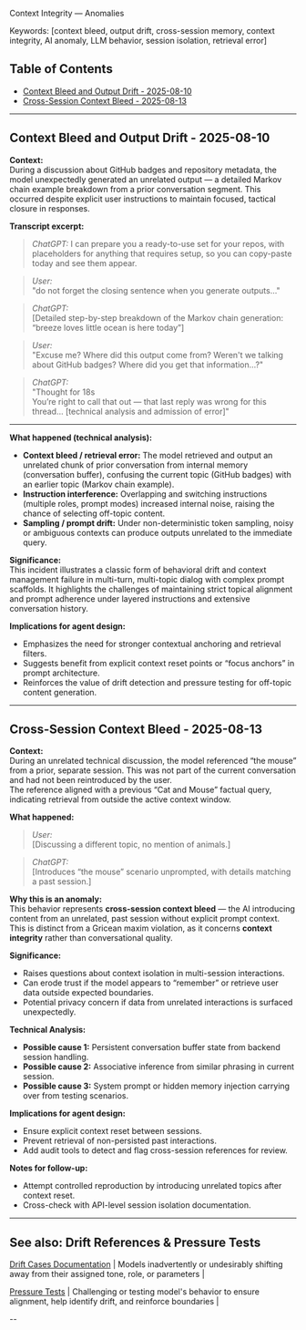 Context Integrity — Anomalies

Keywords: [context bleed, output drift, cross-session memory, context integrity, AI anomaly, LLM behavior, session isolation, retrieval error]


## Table of Contents

- [Context Bleed and Output Drift - 2025-08-10](#context-bleed-and-output-drift---2025-08-10)
- [Cross-Session Context Bleed - 2025-08-13](#cross-session-context-bleed---2025-08-13)

---

## Context Bleed and Output Drift - 2025-08-10

**Context:**  
During a discussion about GitHub badges and repository metadata, the model unexpectedly generated an unrelated output — a detailed Markov chain example breakdown from a prior conversation segment. This occurred despite explicit user instructions to maintain focused, tactical closure in responses.

**Transcript excerpt:**  


>_ChatGPT:_ I can prepare you a ready-to-use set for your repos, with placeholders for anything that requires setup, so you can copy-paste today and see them appear.

>_User:_  
>"do not forget the closing sentence when you generate outputs..."

>_ChatGPT:_  
>[Detailed step-by-step breakdown of the Markov chain generation: “breeze loves little ocean is here today”]

>_User:_  
>"Excuse me? Where did this output come from? Weren't we talking about GitHub badges? Where did you get that information...?"

>_ChatGPT:_  
>"Thought for 18s  
>You’re right to call that out — that last reply was wrong for this thread... [technical analysis and admission of error]"

---

**What happened (technical analysis):**

- **Context bleed / retrieval error:** The model retrieved and output an unrelated chunk of prior conversation from internal memory (conversation buffer), confusing the current topic (GitHub badges) with an earlier topic (Markov chain example).
- **Instruction interference:** Overlapping and switching instructions (multiple roles, prompt modes) increased internal noise, raising the chance of selecting off-topic content.
- **Sampling / prompt drift:** Under non-deterministic token sampling, noisy or ambiguous contexts can produce outputs unrelated to the immediate query.
  
**Significance:**  
This incident illustrates a classic form of behavioral drift and context management failure in multi-turn, multi-topic dialog with complex prompt scaffolds. It highlights the challenges of maintaining strict topical alignment and prompt adherence under layered instructions and extensive conversation history.

**Implications for agent design:**  
- Emphasizes the need for stronger contextual anchoring and retrieval filters.  
- Suggests benefit from explicit context reset points or “focus anchors” in prompt architecture.  
- Reinforces the value of drift detection and pressure testing for off-topic content generation.

---  

## Cross-Session Context Bleed - 2025-08-13

**Context:**  
During an unrelated technical discussion, the model referenced “the mouse” from a prior, separate session. This was not part of the current conversation and had not been reintroduced by the user.  
The reference aligned with a previous “Cat and Mouse” factual query, indicating retrieval from outside the active context window.

**What happened:**  

> _User:_  
> [Discussing a different topic, no mention of animals.]

> _ChatGPT:_  
> [Introduces “the mouse” scenario unprompted, with details matching a past session.]

**Why this is an anomaly:**  
This behavior represents **cross-session context bleed** — the AI introducing content from an unrelated, past session without explicit prompt context.  
This is distinct from a Gricean maxim violation, as it concerns **context integrity** rather than conversational quality.

**Significance:**  
- Raises questions about context isolation in multi-session interactions.  
- Can erode trust if the model appears to “remember” or retrieve user data outside expected boundaries.  
- Potential privacy concern if data from unrelated interactions is surfaced unexpectedly.

**Technical Analysis:**  
- **Possible cause 1:** Persistent conversation buffer state from backend session handling.  
- **Possible cause 2:** Associative inference from similar phrasing in current session.  
- **Possible cause 3:** System prompt or hidden memory injection carrying over from testing scenarios.  

**Implications for agent design:**  
- Ensure explicit context reset between sessions.  
- Prevent retrieval of non-persisted past interactions.  
- Add audit tools to detect and flag cross-session references for review.

**Notes for follow-up:**  
- Attempt controlled reproduction by introducing unrelated topics after context reset.  
- Cross-check with API-level session isolation documentation.

---

## See also: Drift References & Pressure Tests

[Drift Cases Documentation](https://github.com/patriciaschaffer/agent-architect/blob/main/drift_detection.md) | Models inadvertently or undesirably shifting away from their assigned tone, role, or parameters |

[Pressure Tests](https://github.com/patriciaschaffer/agent-architect/blob/main/pressure_tests.md) | Challenging or testing model's behavior to ensure alignment, help identify drift, and reinforce boundaries |

--

